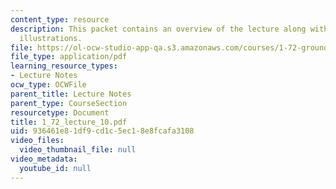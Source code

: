 ```yaml
---
content_type: resource
description: This packet contains an overview of the lecture along with diagrams and
  illustrations.
file: https://ol-ocw-studio-app-qa.s3.amazonaws.com/courses/1-72-groundwater-hydrology-fall-2005/936461e81df9cd1c5ec18e8fcafa3108_1_72_lecture_10.pdf
file_type: application/pdf
learning_resource_types:
- Lecture Notes
ocw_type: OCWFile
parent_title: Lecture Notes
parent_type: CourseSection
resourcetype: Document
title: 1_72_lecture_10.pdf
uid: 936461e8-1df9-cd1c-5ec1-8e8fcafa3108
video_files:
  video_thumbnail_file: null
video_metadata:
  youtube_id: null
---
```

